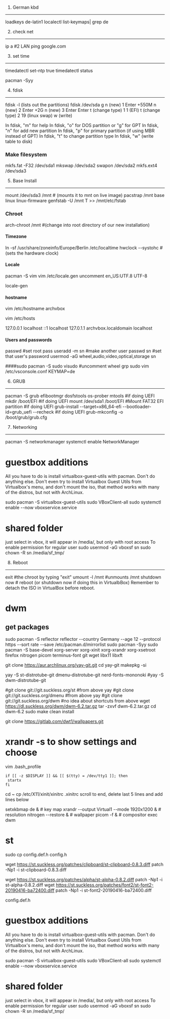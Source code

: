1. German kbd
-------------

loadkeys de-latin1
localectl list-keymaps| grep de


2. check net
-------------

ip a   #2 LAN
ping google.com

3. set time
-------------

timedatectl set-ntp true
timedatectl status

pacman -Syy


4. fdisk
-------------

fdisk -l   (lists out the partitions)
fdisk /dev/sda
g
n (new) 1  Enter +550M
n (new) 2  Enter +2G
n (new) 3  Enter Enter
t (change type) 1  1  (EFI)
t (change type) 2  19 (linux swap)
w (write)

In fdisk, "m" for help
In fdisk, "o" for DOS partition or "g" for GPT
In fdisk, "n" for add new partition
In fdisk, "p" for primary partition (if using MBR instead of GPT)
In fdisk, "t" to change partition type
In fdisk, "w" (write table to disk)


### Make filesystem
mkfs.fat -F32 /dev/sda1
mkswap /dev/sda2
swapon /dev/sda2
mkfs.ext4 /dev/sda3

5. Base Install
----------------

mount /dev/sda3 /mnt  # (mounts it to mnt on live image)
pacstrap /mnt base linux linux-firmware
genfstab -U /mnt T >> /mnt/etc/fstab

### Chroot
arch-chroot /mnt #(change into root directory of our new installation)

#### Timezone
ln -sf /usr/share/zoneinfo/Europe/Berlin /etc/localtime
hwclock --systohc #(sets the hardware clock)

#### Locale
pacman -S vim
vim /etc/locale.gen
   uncomment en_US:UTF.8 UTF-8

locale-gen

#### hostname
vim  /etc/hostname
    archvbox

vim /etc/hosts

127.0.0.1   localhost
::1         localhost
127.0.1.1   archvbox.localdomain  localhost

#### Users and passwords

passwd  #set root pass
useradd -m sn #make another user
passwd sn #set that user's password
usermod -aG wheel,audio,video,optical,storage sn

####sudo
pacman -S sudo
visudo #uncomment wheel grp
sudo vim /etc/vsconsole.conf
  KEYMAP=de

6. GRUB
----------------

pacman -S grub efibootmgr dosfstools os-prober mtools #if doing UEFI
mkdir /boot/EFI #if doing UEFI
mount /dev/sda1 /boot/EFI  #Mount​ FAT32 EFI partition #if doing UEFI
grub-install --target=x86_64-efi  --bootloader-id=grub_uefi --recheck #if doing UEFI
grub-mkconfig -o /boot/grub/grub.cfg

7. Networking
----------------

pacman -S networkmanager
systemctl enable NetworkManager

# guestbox additions
All you have to do is install virtualbox-guest-utils with pacman. Don't do anything else. Don't even try to install Virtualbox Guest Utils from Virtualbox's menu, and don't mount the iso, that method works with many of the distros, but not with ArchLinux.

sudo pacman -S virtualbox-guest-utils
sudo VBoxClient-all
sudo systemctl  enable --now vboxservice.service

# shared folder
just select in vbox, it will appear in /media/, but only with root access
To enable permission for regular user
sudo usermod -aG vboxsf sn
sudo chown -R sn /media/sf_tmp/

8. Reboot
----------------

exit #the chroot by typing "exit"
umount -l /mnt #unmounts /mnt
shutdown now # reboot (or shutdown now if doing this in VirtualbBox)
Remember to detach the ISO in VirtualBox before reboot.


# dwm

## get packages
sudo pacman -S reflector
reflector --country Germany --age 12 --protocol https --sort rate --save /etc/pacman.d/mirrorlist
sudo pacman -Syy
sudo pacman -S base-devel xorg-server xorg-xinit xorg-xrandr xorg-xsetroot firefox nitrogen picom terminus-font git wget libx11  libxft

git clone https://aur.archlinux.org/yay-git.git
cd yay-git
makepkg -si

yay -S  st-distrotube-git dmenu-distrotube-git nerd-fonts-mononoki
#yay -S dwm-distrotube-git

#git clone git://git.suckless.org/st   #from above yay
#git clone git://git.suckless.org/dmenu #from above yay
#git clone git://git.suckless.org/dwm #no idea about shortcuts from above
wget https://dl.suckless.org/dwm/dwm-6.2.tar.gz
tar -zxvf dwm-6.2.tar.gz
cd dwm-6.2
sudo make clean install

git clone https://gitlab.com/dwt1/wallpapers.git
# xrandr -s to show settings and choose

vim .bash_profile

    if [[ -z $DISPLAY ]] && [[ $(tty) = /dev/tty1 ]]; then
     startx
    fi

cd ~
cp /etc/X11/xinit/xinitrc .xinitrc
scroll to end, delete last 5 lines and add lines below

setxkbmap de &                               # key map
xrandr --output Virtual1 --mode 1920x1200 &  # resolution
nitrogen --restore &                         # wallpaper
picom -f &                                   # compositor
exec dwm


# st

sudo cp config.def.h config.h

wget https://st.suckless.org/patches/clipboard/st-clipboard-0.8.3.diff
patch -Np1 -i st-clipboard-0.8.3.diff

wget https://st.suckless.org/patches/alpha/st-alpha-0.8.2.diff
patch -Np1 -i st-alpha-0.8.2.diff
wget https://st.suckless.org/patches/font2/st-font2-20190416-ba72400.diff
patch -Np1 -i st-font2-20190416-ba72400.diff


 config.def.h 
 
# guestbox additions
All you have to do is install virtualbox-guest-utils with pacman. Don't do anything else. Don't even try to install Virtualbox Guest Utils from Virtualbox's menu, and don't mount the iso, that method works with many of the distros, but not with ArchLinux.

sudo pacman -S virtualbox-guest-utils
sudo VBoxClient-all
sudo systemctl  enable --now vboxservice.service

# shared folder
just select in vbox, it will appear in /media/, but only with root access
To enable permission for regular user
sudo usermod -aG vboxsf sn
sudo chown -R sn /media/sf_tmp/
  
